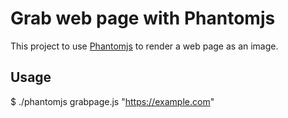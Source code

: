 Grab web page with Phantomjs
============================

This project to use [Phantomjs](https://github.com/ariya/phantomjs) to render a web page as an image.

Usage
-----

$ ./phantomjs grabpage.js "https://example.com"
